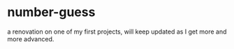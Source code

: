 # number-guess
a renovation on one of my first projects, will keep updated as I get more and more advanced.
